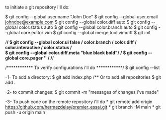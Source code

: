to initiate a git repository i'll do:

$ git config --global user.name "John Doe"
$ git config --global user.email johndoe@example.com
$ git config --global color.diff auto
$ git config --global color.status auto
$ git config --global color.branch auto
$ git config --global core.editor vim
$ git config --global merge.tool vimdiff
$ git init

/******************************************************/
$ git config --global color.ui false                   /
  color.branch                                         /
  color.diff                                           /
  color.interactive                                    /
  color.status                                         /  
$ git config --global color.diff.meta "blue black bold"/
                                                       /
$ git config --global core.pager ''                    /
/******************************************************/

/************ To verify configurations i'll do ************/
$ git config --list

-1- To add a directory: 
      $ git add index.php
      /** Or to add all repositories
      $ git add .

-2- to commit changes:
      $ git commit -m "messages of changes i've made"

-3- To push code on the remote repository i'll do
      * git remote add origin https://github.com/hermezdelay/premier_essai.git
      * git branch -M main
      * git push -u origin main

